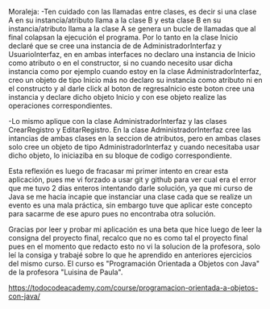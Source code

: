 Moraleja:
-Ten cuidado con las llamadas entre clases, es decir si una clase A en su instancia/atributo llama a la clase B y esta clase B en su instancia/atributo llama a la clase A se genera un bucle de llamadas que al final colapsan la ejecución el programa.
Por lo tanto en la clase Inicio declaré que se cree una instancia de de AdministradorInterfaz y UsuarioInterfaz, en en ambas interfaces no declaro una instancia de Inicio como atributo o en el constructor, si no cuando necesito usar dicha instancia
como por ejemplo cuando estoy en la clase AdministradorInterfaz, creo un objeto de tipo Inicio más no declaro su instancia como atributo ni en el constructo y al darle click al boton de regresaInicio este boton cree una instancia y declare dicho objeto Inicio
y con ese objeto realize las operaciones correspondientes.

-Lo mismo aplique con la clase AdministradorInterfaz y las clases CrearRegistro y EditarRegistro. En la clase AdministradorInterfaz cree las intancias de ambas clases en la seccion de atributos, pero en ambas clases solo cree un objeto de tipo AdministradorInterfaz
y cuando necesitaba usar dicho objeto, lo iniciaziba en su bloque de codigo correspondiente.

Esta reflexión es luego de fracasar mi primer intento en crear esta aplicación, pues me vi forzado a usar git y github para ver cual era el error que me tuvo 2 dias enteros intentando darle solución, ya que mi curso de Java se me hacia incapie que instanciar
una clase cada que se realize un evento es una mala práctica, sin embargo tuve que aplicar este concepto para sacarme de ese apuro pues no encontraba otra solución. 

Gracias por leer y probar mi aplicación es una beta que hice luego de leer la consigna del proyecto final, recalco que no es como tal el proyecto final pues en el momento que redacto esto no vi la solucion de la profesora, solo leí la consiga y trabajé sobre lo que
he aprendido en anteriores ejercicios del mismo curso.
El curso es "Programación Orientada a Objetos con Java" de la profesora "Luisina de Paula".

https://todocodeacademy.com/course/programacion-orientada-a-objetos-con-java/
